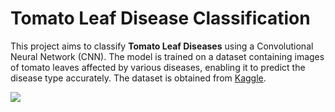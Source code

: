 
# Tomato Leaf Disease Classification

This project aims to classify **Tomato Leaf Diseases** using a Convolutional Neural Network (CNN). The model is trained on a dataset containing images of tomato leaves affected by various diseases, enabling it to predict the disease type accurately. The dataset is obtained from [Kaggle](https://www.kaggle.com/datasets/arjuntejaswi/plant-village). 


![](https://i.ibb.co/P5Jk140/download.png)